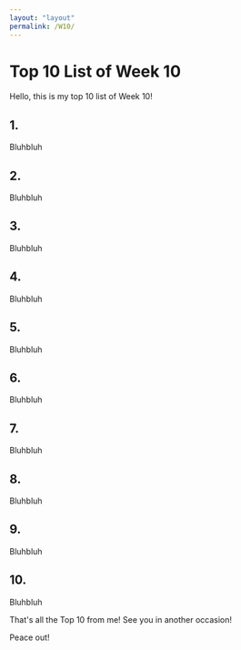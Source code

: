 ```yaml
---
layout: "layout"
permalink: /W10/
---
```


# Top 10 List of Week 10

Hello, this is my top 10 list of Week 10!

## 1. []()

Bluhbluh

## 2. []()

Bluhbluh

## 3. []()

Bluhbluh

## 4. []()

Bluhbluh

## 5. []()

Bluhbluh

## 6. []()

Bluhbluh

## 7. []()

Bluhbluh

## 8. []()

Bluhbluh

## 9. []()

Bluhbluh

## 10. []()

Bluhbluh

That's all the Top 10 from me! See you in another occasion!

Peace out!
